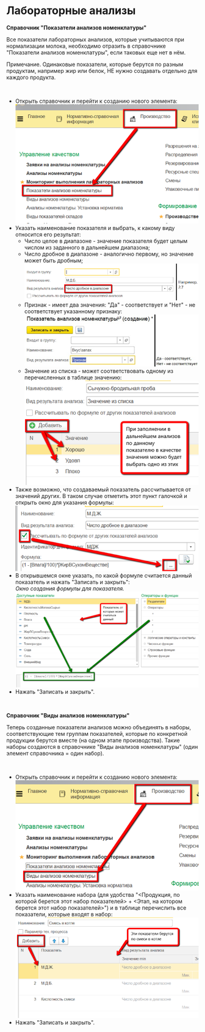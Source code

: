**Лабораторные анализы**
========================

**Справочник "Показатели анализов номенклатуры"**

Все показатели лабораторных анализов, которые учитываются при
нормализации молока, необходимо отразить в справочнике "Показатели
анализов номенклатуры", если таковых еще нет в нём.

Примечание. Одинаковые показатели, которые берутся по разным продуктам,
например жир или белок, НЕ нужно создавать отдельно для каждого
продукта.

 

-   Открыть справочник и перейти к созданию нового элемента:    
![](LabAnalysis.assets/drex_laboratornye_analizy_2_custom.png)
-   Указать наименование показателя и выбрать, к какому виду относится
    его результат:
    -   Число целое в диапазоне - значение показателя будет целым числом из
    заданного в дальнейшем диапазона;
    -   Число дробное в диапазоне - аналогично первому, но значение может
    быть дробным;  
    ![](LabAnalysis.assets/drex_laboratornye_analizy_2_custom_2.png)
    -   Признак - имеет два значения: "Да" - соответствует и "Нет" - не
    соответствует указанному признаку:  
    ![](LabAnalysis.assets/drex_laboratornye_analizy_2_custom_3.png)
    -   Значение из списка - может соответствовать одному из перечисленных в
    таблице значению:  
    ![](LabAnalysis.assets/drex_laboratornye_analizy_2_custom_4.png)
-   Также возможно, что создаваемый показатель рассчитывается от
    значений других. В таком случае отметить этот пункт галочкой и
    открыть окно для указания формулы:  
![](LabAnalysis.assets/drex_laboratornye_analizy_2_custom_5.png)
-   В открывшемся окне указать, по какой формуле считается данный
    показатель и нажать "Записать и закрыть":    
    *Окно создания формулы для показателя.*  
![](LabAnalysis.assets/drex_laboratornye_analizy_2_custom_6.png)
-   Нажать "Записать и закрыть".

 

**Справочник "Виды анализов номенклатуры"**

Теперь созданные показатели анализов можно объединять в наборы,
соответствующие тем группам показателей, которые по конкретной продукции
берутся вместе (на одном этапе производства). Такие наборы создаются в
справочнике "Виды анализов номенклатуры" (один элемент справочника =
один набор).

 

-   Открыть справочник и перейти к созданию нового элемента:  
![](LabAnalysis.assets/drex_laboratornye_analizy_2_custom_7.png)
-   Указать наименование набора (для удобства "\<Продукция, по которой
    берется этот набор показателей\> + \<Этап, на котором берется этот
    набор показателей\>") и в таблице перечислить все показатели,
    которые входят в набор:  
![](LabAnalysis.assets/drex_laboratornye_analizy_2_custom_8.png)
-   Нажать "Записать и закрыть".

